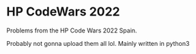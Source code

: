 # HP CodeWars 2022
Problems from the HP Code Wars 2022 Spain.

Probably not gonna upload them all lol.
Mainly written in python3
